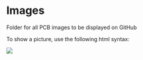 <h1>Images</h1>

Folder for all PCB images to be displayed on GitHub

To show a picture, use the following html syntax: 

<img  src="img/FILE_NAME_GOES_HERE">

